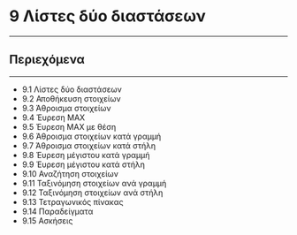 # 9 Λίστες δύο διαστάσεων

---

## Περιεχόμενα

---

- 9.1 Λίστες δύο διαστάσεων
- 9.2 Αποθήκευση στοιχείων
- 9.3 Άθροισμα στοιχείων
- 9.4 Έυρεση MAX
- 9.5 Έυρεση MAX με θέση
- 9.6 Άθροισμα στοιχείων κατά γραμμή
- 9.7 Άθροισμα στοιχείων κατά στήλη
- 9.8 Έυρεση μέγιστου κατά γραμμή
- 9.9 Έυρεση μέγιστου κατά στήλη
- 9.10 Αναζήτηση στοιχείων
- 9.11 Ταξινόμηση στοιχείων ανά γραμμή
- 9.12 Ταξινόμηση στοιχείων ανά στήλη
- 9.13 Τετραγωνικός πίνακας
- 9.14 Παραδείγματα
- 9.15 Ασκήσεις
